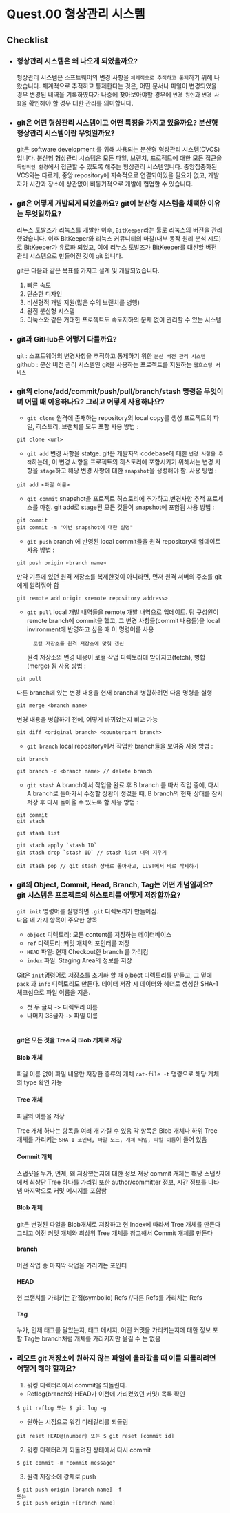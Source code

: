 # Quest.00 형상관리 시스템

## Checklist

- ### 형상관리 시스템은 왜 나오게 되었을까요?

  형상관리 시스템은 소프트웨어의 변경 사항을 `체계적으로 추적하고 통제`하기 위해 나왔습니다.
  체계적으로 추적하고 통제한다는 것은, 어떤 문서나 파일이 변경되었을 경우 변경된 내역을 기록하였다가 나중에 찾아보아야할 경우에 `변경 원인`과 `변경 사항`을 확인해야 할 경우 대한 관리를 의미합니다.

- ### git은 어떤 형상관리 시스템이고 어떤 특징을 가지고 있을까요? 분산형 형상관리 시스템이란 무엇일까요?

  git은 software development 를 위해 사용되는 분산형 형상관리 시스템(DVCS) 입니다.
  분산형 형상관리 시스템은 모든 파일, 브랜치, 프로젝트에 대한 모든 접근을 `독립적인 환경`에서 접근할 수 있도록 해주는 형상관리 시스템입니다.
  중앙집중화된 VCS와는 다르게, 중앙 repository에 지속적으로 연결되어있을 필요가 없고, 개발자가 시간과 장소에 상관없이 비동기적으로 개발에 협업할 수 있습니다.

- ### git은 어떻게 개발되게 되었을까요? git이 분산형 시스템을 채택한 이유는 무엇일까요?

  리누스 토발즈가 리눅스를 개발한 이후, `BitKeeper`라는 툴로 리눅스의 버전을 관리했었습니다.
  이후 BitKeeper와 리눅스 커뮤니티의 마찰(내부 동작 원리 분석 시도)로 BitKeeper가 유료화 되었고, 이에 리누스 토발즈가 BitKeeper를 대신할 버전 관리 시스템으로 만들어진 것이 git 입니다.

  git은 다음과 같은 목표를 가지고 설계 및 개발되었습니다.

  1. 빠른 속도
  2. 단순한 디자인
  3. 비선형적 개발 지원(많은 수의 브랜치를 병행)
  4. 완전 분산형 시스템
  5. 리눅스와 같은 거대한 프로젝트도 속도저하의 문제 없이 관리할 수 있는 시스템

- ### git과 GitHub은 어떻게 다를까요?

  git : 소프트웨어의 변경사항을 추적하고 통제하기 위한 `분산 버전 관리 시스템`
  github : 분산 버전 관리 시스템인 git을 사용하는 프로젝트를 지원하는 `웹호스팅 서비스`

- ### git의 clone/add/commit/push/pull/branch/stash 명령은 무엇이며 어떨 때 이용하나요? 그리고 어떻게 사용하나요?

  - `git clone`
    원격에 존재하는 repository의 local copy를 생성
    프로젝트의 파일, 히스토리, 브랜치를 모두 포함
    사용 방법 :

  ```
  git clone <url>
  ```

  - `git add`
    변경 사항을 statge.
    git은 개발자의 codebase에 대한 `변경 사항을 추적`하는데, 이 변경 사항을 프로젝트의 히스토리에 포함시키기 위해서는 변경 사항을 `stage`하고 해당 변경 사항에 대한 `snapshot`을 생성해야 함.
    사용 방법 :

  ```
  git add <파일 이름>
  ```

  - `git commit`
    snapshot을 프로젝트 히스토리에 추가하고,변경사항 추적 프로세스를 마침.
    git add로 stage된 모든 것들이 snapshot에 포함됨
    사용 방법 :

  ```
  git commit
  git commit -m "이번 snapshot에 대한 설명"
  ```

  - `git push`
    branch 에 반영된 local commit들을 원격 repository에 업데이트
    사용 방법 :

  ```
  git push origin <branch name>
  ```

  만약 기존에 있던 원격 저장소를 복제한것이 아니라면, 먼저 원격 서버의 주소를 git에게 알려줘야 함

  ```
  git remote add origin <remote repository address>
  ```

  - `git pull`
    local 개발 내역들을 remote 개발 내역으로 업데이트.
    팀 구성원이 remote branch에 commit을 했고, 그 변경 사항들(commit 내용들)을 local invironment에 반영하고 싶을 때 이 명령어를 사용

          로컬 저장소를 원격 저장소에 맞춰 갱신

    원격 저장소의 변경 내용이 로컬 작업 디렉토리에 받아지고(fetch), 병합(merge) 됨
    사용 방법 :

  ```
  git pull
  ```

  다른 branch에 있는 변경 내용을 현재 branch에 병합하려면 다음 명령을 실행

  ```
  git merge <branch name>
  ```

  변경 내용을 병합하기 전에, 어떻게 바뀌었는지 비교 가능

  ```
  git diff <original branch> <counterpart branch>
  ```

  - `git branch`
    local repository에서 작업한 branch들을 보여줌
    사용 방법 :

  ```
  git branch

  git branch -d <branch name> // delete branch
  ```

  - `git stash`
    A branch에서 작업을 완료 후 B branch 를 따서 작업 중에, 다시 A branch로 돌아가서 수정할 상황이 생겼을 때, B branch의 현재 상태를 잠시 저장 후 다시 돌아올 수 있도록 함
    사용 방법 :

  ```
  git commit
  git stach

  git stash list

  git stach apply `stash ID`
  git stash drop `stash ID` // stash list 내역 지우기

  git stash pop // git stash 상태로 돌아가고, LIST에서 바로 삭제하기
  ```

- ### git의 Object, Commit, Head, Branch, Tag는 어떤 개념일까요? git 시스템은 프로젝트의 히스토리를 어떻게 저장할까요?

  `git init` 명령어를 실행하면 `.git` 디렉토리가 만들어짐.  
   다음 네 가지 항목이 주요한 항목

  - `object` 디렉토리: 모든 content를 저장하는 데이터베이스
  - `ref` 디렉토리: 커밋 개체의 포인터를 저장
  - `HEAD` 파일: 현재 Checkout한 branch 를 가리킴
  - `index` 파일: Staging Area의 정보를 저장

  Git은 `init`명령어로 저장소를 초기화 할 때 ojbect 디렉토리를 만들고, 그 밑에 `pack` 과 `info` 디렉토리도 만든다.
  데이터 저장 시 데이터와 헤더로 생성한 SHA-1 체크섬으로 파일 이름을 지음.

  - 첫 두 글짜 -> 디렉토리 이름
  - 나머지 38글자 -> 파일 이름
    <br>
    <br>

  #### git은 모든 것을 Tree 와 Blob 개체로 저장

  #### Blob 개체

  파일 이름 없이 파일 내용만 저장한 종류의 개체
  `cat-file -t` 명령으로 해당 개체의 type 확인 가능

  #### Tree 개체

  파일의 이름을 저장

  Tree 개체 하나는 항목을 여러 개 가질 수 있음
  각 항목은 Blob 개체나 하위 Tree 개체를 가리키는 `SHA-1 포인터, 파일 모드, 개체 타입, 파일 이름`이 들어 있음

  #### Commit 개체

  스냅샷을 누가, 언제, 왜 저장했는지에 대한 정보 저장
  commit 개체는 해당 스냅샷에서 최상단 Tree 하나를 가리킴
  또한 author/committer 정보, 시간 정보를 나타냄
  마지막으로 커밋 메시지를 포함함

  #### Blob 개체

  git은 변경된 파일을 Blob개체로 저장하고 현 Index에 따라서 Tree 개체를 만든다
  그리고 이전 커밋 개체와 최상위 Tree 개체를 참고해서 Commit 개체를 만든다

  #### branch

  어떤 작업 중 마지막 작업을 가리키는 포인터

  #### HEAD

  현 브랜치를 가리키는 간접(symbolic) Refs
  //다른 Refs를 가리치는 Refs

  #### Tag

  누가, 언제 태그를 달았는지, 태그 메시지, 어떤 커밋을 가리키는지에 대한 정보 포함
  Tag는 branch처럼 개체를 가리키지만 옮길 수 는 없음

- ### 리모트 git 저장소에 원하지 않는 파일이 올라갔을 때 이를 되돌리려면 어떻게 해야 할까요?

  1. 워킹 디렉터리에서 commit을 되돌린다.

  - Reflog(branch와 HEAD가 이전에 가리켰었던 커밋) 목록 확인

  ```
  $ git reflog 또는 $ git log -g
  ```

  - 원하는 시점으로 워킹 디레겉리를 되돌림

  ```
  git reset HEAD@{number} 또는 $ git reset [commit id]
  ```

  2. 워킹 디렉터리가 되돌려진 상태에서 다시 commit

  ```
  $ git commit -m "commit message"
  ```

  3. 원격 저장소에 강제로 push

  ```
  $ git push origin [branch name] -f
  또는
  $ git push origin +[branch name]
  ```
